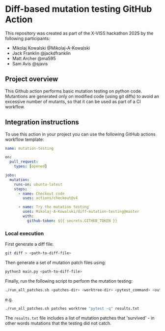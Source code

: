 # Diff-based mutation testing GitHub Action

This repository was created as part of the X-VISS hackathon 2025 by the following participants:
- Mikolaj Kowalski @Mikolaj-A-Kowalski
- Jack Franklin @jackdfranklin
- Matt Archer @ma595
- Sam Avis @sjavis

## Project overview
This Github action performs basic mutation testing on python code. Mutantions are generated only on modified code (using git diffs) to avoid an excessive number of mutants, so that it can be used as part of a CI workflow.

## Integration instructions

To use this action in your project you can use the following GitHub actions 
workflow template:

```yaml
name: mutation-testing

on:
  pull_request:
    types: [opened]

jobs:
  mutation:
    runs-on: ubuntu-latest
    steps:
      - name: Checkout code
        uses: actions/checkout@v4

      - name: Try the mutation testing
        uses: Mikolaj-A-Kowalski/diff-mutation-testing@master
        with:
          github-token: ${{ secrets.GITHUB_TOKEN }}
```



### Local execution

First generate a diff file:
```bash
git diff > <path-to-diff-file>
```

Then generate a set of mutation patch files using:
```bash
python3 main.py <path-to-diff-file> 
```

Finally, run the following script to perform the mutation testing:
```bash
./run_all_patches.sh <patches-dir> <worktree-dir> <pytest_command> <output-file>
```

e.g.
```bash
./run_all_patches.sh patches worktree "pytest -q" results.txt
```

The `results.txt` file includes a list of mutation patches that 'survived' - in other words mutations that the testing did not catch.
